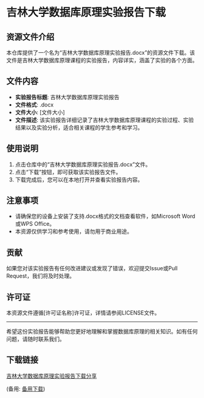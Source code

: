 # 吉林大学数据库原理实验报告下载

## 资源文件介绍

本仓库提供了一个名为“吉林大学数据库原理实验报告.docx”的资源文件下载。该文件是吉林大学数据库原理课程的实验报告，内容详实，涵盖了实验的各个方面。

## 文件内容

- **实验报告标题**: 吉林大学数据库原理实验报告
- **文件格式**: .docx
- **文件大小**: [文件大小]
- **文件描述**: 该实验报告详细记录了吉林大学数据库原理课程的实验过程、实验结果以及实验分析，适合相关课程的学生参考和学习。

## 使用说明

1. 点击仓库中的“吉林大学数据库原理实验报告.docx”文件。
2. 点击“下载”按钮，即可获取该实验报告文件。
3. 下载完成后，您可以在本地打开并查看实验报告内容。

## 注意事项

- 请确保您的设备上安装了支持.docx格式的文档查看软件，如Microsoft Word或WPS Office。
- 本资源仅供学习和参考使用，请勿用于商业用途。

## 贡献

如果您对该实验报告有任何改进建议或发现了错误，欢迎提交Issue或Pull Request，我们将及时处理。

## 许可证

本资源文件遵循[许可证名称]许可证，详情请参阅LICENSE文件。

---

希望这份实验报告能够帮助您更好地理解和掌握数据库原理的相关知识。如有任何问题，请随时联系我们。

## 下载链接
[吉林大学数据库原理实验报告下载分享](https://pan.quark.cn/s/75088ec2d586) 

(备用: [备用下载](https://pan.baidu.com/s/1gHRJBMQHgxZ3NA-wtDNwjQ?pwd=1234))
